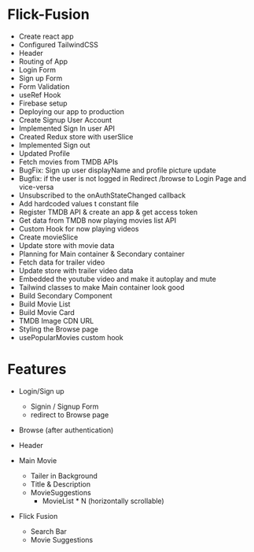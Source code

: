 # Flick-Fusion

- Create react app
- Configured TailwindCSS
- Header
- Routing of App
- Login Form
- Sign up Form
- Form Validation
- useRef Hook
- Firebase setup
- Deploying our app to production
- Create Signup User Account
- Implemented Sign In user API
- Created Redux store with userSlice
- Implemented Sign out
- Updated Profile
- Fetch movies from TMDB APIs
- BugFix: Sign up user displayName and profile picture update
- Bugfix: if the user is not logged in Redirect /browse to Login Page and vice-versa
- Unsubscribed to the onAuthStateChanged callback
- Add hardcoded values t constant file
- Register TMDB API & create an app & get access token
- Get data from TMDB now playing movies list API
- Custom Hook for now playing videos
- Create movieSlice
- Update store with movie data
- Planning for Main container & Secondary container
- Fetch data for trailer video
- Update store with trailer video data
- Embedded the youtube video and make it autoplay and mute
- Tailwind classes to make Main container look good
- Build Secondary Component
- Build Movie List
- Build Movie Card
- TMDB Image CDN URL
- Styling the Browse page
- usePopularMovies custom hook

# Features

- Login/Sign up

  - Signin / Signup Form
  - redirect to Browse page

- Browse (after authentication)
- Header
- Main Movie

  - Tailer in Background
  - Title & Description
  - MovieSuggestions
    - MovieList \* N (horizontally scrollable)

- Flick Fusion
  - Search Bar
  - Movie Suggestions
